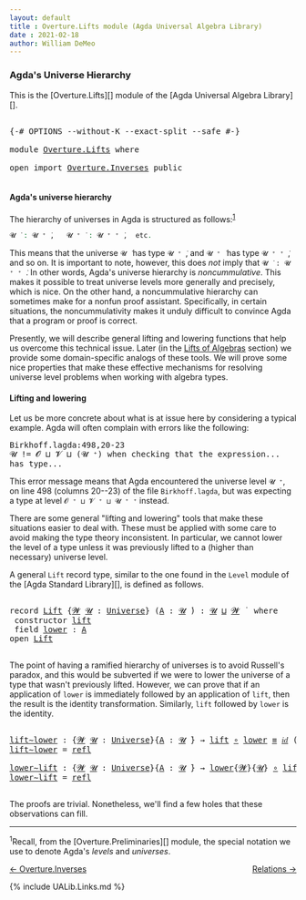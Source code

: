 ```yaml
---
layout: default
title : Overture.Lifts module (Agda Universal Algebra Library)
date : 2021-02-18
author: William DeMeo
---
```


### <a id="agdas-universe-hierarchy">Agda's Universe Hierarchy</a>

This is the [Overture.Lifts][] module of the [Agda Universal Algebra Library][].

<pre class="Agda">

<a id="293" class="Symbol">{-#</a> <a id="297" class="Keyword">OPTIONS</a> <a id="305" class="Pragma">--without-K</a> <a id="317" class="Pragma">--exact-split</a> <a id="331" class="Pragma">--safe</a> <a id="338" class="Symbol">#-}</a>

<a id="343" class="Keyword">module</a> <a id="350" href="Overture.Lifts.html" class="Module">Overture.Lifts</a> <a id="365" class="Keyword">where</a>

<a id="372" class="Keyword">open</a> <a id="377" class="Keyword">import</a> <a id="384" href="Overture.Inverses.html" class="Module">Overture.Inverses</a> <a id="402" class="Keyword">public</a>

</pre>

#### <a id="agdas-universe-hierarchy">Agda's universe hierarchy</a>

The hierarchy of universes in Agda is structured as follows:<sup>[1](Overture.Lifts.html#fn1)</sup>

```agda
𝓤 ̇ : 𝓤 ⁺ ̇,   𝓤 ⁺ ̇ : 𝓤 ⁺ ⁺ ̇,  etc.
```

This means that the universe `𝓤 ̇` has type `𝓤 ⁺ ̇`, and  `𝓤 ⁺ ̇` has type  `𝓤 ⁺ ⁺ ̇`, and so on.  It is important to note, however, this does *not* imply that  `𝓤 ̇ : 𝓤 ⁺ ⁺ ̇`. In other words, Agda's universe hierarchy is *noncummulative*. This makes it possible to treat universe levels more generally and precisely, which is nice. On the other hand, a noncummulative hierarchy can sometimes make for a nonfun proof assistant. Specifically, in certain situations, the noncummulativity makes it unduly difficult to convince Agda that a program or proof is correct.

Presently, we will describe general lifting and lowering functions that help us overcome this technical issue. Later (in the [Lifts of Algebras](Algebras.Algebras.html#lifts-of-algebras) section) we provide some domain-specific analogs of these tools. We will prove some nice properties that make these effective mechanisms for resolving universe level problems when working with algebra types.

#### <a id="lifting-and-lowering">Lifting and lowering</a>

Let us be more concrete about what is at issue here by considering a typical example. Agda will often complain with errors like the following:

<samp>
Birkhoff.lagda:498,20-23 <br>
𝓤 != 𝓞 ⊔ 𝓥 ⊔ (𝓤 ⁺) when checking that the expression... has type...
</samp>

This error message means that Agda encountered the universe level `𝓤 ⁺`, on line 498 (columns 20--23) of the file `Birkhoff.lagda`, but was expecting a type at level `𝓞 ⁺ ⊔ 𝓥 ⁺ ⊔ 𝓤 ⁺ ⁺` instead.

There are some general "lifting and lowering" tools that make these situations easier to deal with. These must be applied with some care to avoid making the type theory inconsistent. In particular, we cannot lower the level of a type unless it was previously lifted to a (higher than necessary) universe level.

A general `Lift` record type, similar to the one found in the `Level` module of the [Agda Standard Library][], is defined as follows.

<pre class="Agda">

<a id="2581" class="Keyword">record</a> <a id="Lift"></a><a id="2588" href="Overture.Lifts.html#2588" class="Record">Lift</a> <a id="2593" class="Symbol">{</a><a id="2594" href="Overture.Lifts.html#2594" class="Bound">𝓦</a> <a id="2596" href="Overture.Lifts.html#2596" class="Bound">𝓤</a> <a id="2598" class="Symbol">:</a> <a id="2600" href="Agda.Primitive.html#423" class="Postulate">Universe</a><a id="2608" class="Symbol">}</a> <a id="2610" class="Symbol">(</a><a id="2611" href="Overture.Lifts.html#2611" class="Bound">A</a> <a id="2613" class="Symbol">:</a> <a id="2615" href="Overture.Lifts.html#2596" class="Bound">𝓤</a> <a id="2617" href="Universes.html#403" class="Function Operator">̇</a><a id="2618" class="Symbol">)</a> <a id="2620" class="Symbol">:</a> <a id="2622" href="Overture.Lifts.html#2596" class="Bound">𝓤</a> <a id="2624" href="Agda.Primitive.html#636" class="Primitive Operator">⊔</a> <a id="2626" href="Overture.Lifts.html#2594" class="Bound">𝓦</a> <a id="2628" href="Universes.html#403" class="Function Operator">̇</a>  <a id="2631" class="Keyword">where</a>
 <a id="2638" class="Keyword">constructor</a> <a id="lift"></a><a id="2650" href="Overture.Lifts.html#2650" class="InductiveConstructor">lift</a>
 <a id="2656" class="Keyword">field</a> <a id="Lift.lower"></a><a id="2662" href="Overture.Lifts.html#2662" class="Field">lower</a> <a id="2668" class="Symbol">:</a> <a id="2670" href="Overture.Lifts.html#2611" class="Bound">A</a>
<a id="2672" class="Keyword">open</a> <a id="2677" href="Overture.Lifts.html#2588" class="Module">Lift</a>

</pre>

The point of having a ramified hierarchy of universes is to avoid Russell's paradox, and this would be subverted if we were to lower the universe of a type that wasn't previously lifted.  However, we can prove that if an application of `lower` is immediately followed by an application of `lift`, then the result is the identity transformation. Similarly, `lift` followed by `lower` is the identity.

<pre class="Agda">

<a id="lift∼lower"></a><a id="3110" href="Overture.Lifts.html#3110" class="Function">lift∼lower</a> <a id="3121" class="Symbol">:</a> <a id="3123" class="Symbol">{</a><a id="3124" href="Overture.Lifts.html#3124" class="Bound">𝓦</a> <a id="3126" href="Overture.Lifts.html#3126" class="Bound">𝓤</a> <a id="3128" class="Symbol">:</a> <a id="3130" href="Agda.Primitive.html#423" class="Postulate">Universe</a><a id="3138" class="Symbol">}{</a><a id="3140" href="Overture.Lifts.html#3140" class="Bound">A</a> <a id="3142" class="Symbol">:</a> <a id="3144" href="Overture.Lifts.html#3126" class="Bound">𝓤</a> <a id="3146" href="Universes.html#403" class="Function Operator">̇</a><a id="3147" class="Symbol">}</a> <a id="3149" class="Symbol">→</a> <a id="3151" href="Overture.Lifts.html#2650" class="InductiveConstructor">lift</a> <a id="3156" href="MGS-MLTT.html#3813" class="Function Operator">∘</a> <a id="3158" href="Overture.Lifts.html#2662" class="Field">lower</a> <a id="3164" href="Overture.Equality.html#2564" class="Datatype Operator">≡</a> <a id="3166" href="MGS-MLTT.html#3778" class="Function">𝑖𝑑</a> <a id="3169" class="Symbol">(</a><a id="3170" href="Overture.Lifts.html#2588" class="Record">Lift</a><a id="3174" class="Symbol">{</a><a id="3175" href="Overture.Lifts.html#3124" class="Bound">𝓦</a><a id="3176" class="Symbol">}</a> <a id="3178" href="Overture.Lifts.html#3140" class="Bound">A</a><a id="3179" class="Symbol">)</a>
<a id="3181" href="Overture.Lifts.html#3110" class="Function">lift∼lower</a> <a id="3192" class="Symbol">=</a> <a id="3194" href="Identity-Type.html#162" class="InductiveConstructor">refl</a>

<a id="lower∼lift"></a><a id="3200" href="Overture.Lifts.html#3200" class="Function">lower∼lift</a> <a id="3211" class="Symbol">:</a> <a id="3213" class="Symbol">{</a><a id="3214" href="Overture.Lifts.html#3214" class="Bound">𝓦</a> <a id="3216" href="Overture.Lifts.html#3216" class="Bound">𝓤</a> <a id="3218" class="Symbol">:</a> <a id="3220" href="Agda.Primitive.html#423" class="Postulate">Universe</a><a id="3228" class="Symbol">}{</a><a id="3230" href="Overture.Lifts.html#3230" class="Bound">A</a> <a id="3232" class="Symbol">:</a> <a id="3234" href="Overture.Lifts.html#3216" class="Bound">𝓤</a> <a id="3236" href="Universes.html#403" class="Function Operator">̇</a><a id="3237" class="Symbol">}</a> <a id="3239" class="Symbol">→</a> <a id="3241" href="Overture.Lifts.html#2662" class="Field">lower</a><a id="3246" class="Symbol">{</a><a id="3247" href="Overture.Lifts.html#3214" class="Bound">𝓦</a><a id="3248" class="Symbol">}{</a><a id="3250" href="Overture.Lifts.html#3216" class="Bound">𝓤</a><a id="3251" class="Symbol">}</a> <a id="3253" href="MGS-MLTT.html#3813" class="Function Operator">∘</a> <a id="3255" href="Overture.Lifts.html#2650" class="InductiveConstructor">lift</a> <a id="3260" href="Overture.Equality.html#2564" class="Datatype Operator">≡</a> <a id="3262" href="MGS-MLTT.html#3778" class="Function">𝑖𝑑</a> <a id="3265" href="Overture.Lifts.html#3230" class="Bound">A</a>
<a id="3267" href="Overture.Lifts.html#3200" class="Function">lower∼lift</a> <a id="3278" class="Symbol">=</a> <a id="3280" href="Identity-Type.html#162" class="InductiveConstructor">refl</a>

</pre>

The proofs are trivial. Nonetheless, we'll find a few holes that these observations can fill.

---------------

<sup>1</sup><span class="footnote" id="fn1">Recall, from the [Overture.Preliminaries][] module, the special notation we use to denote Agda's *levels* and *universes*.</span>


<p></p>

[← Overture.Inverses](Overture.Inverses.html)
<span style="float:right;">[Relations →](Relations.html)</span>

{% include UALib.Links.md %}
